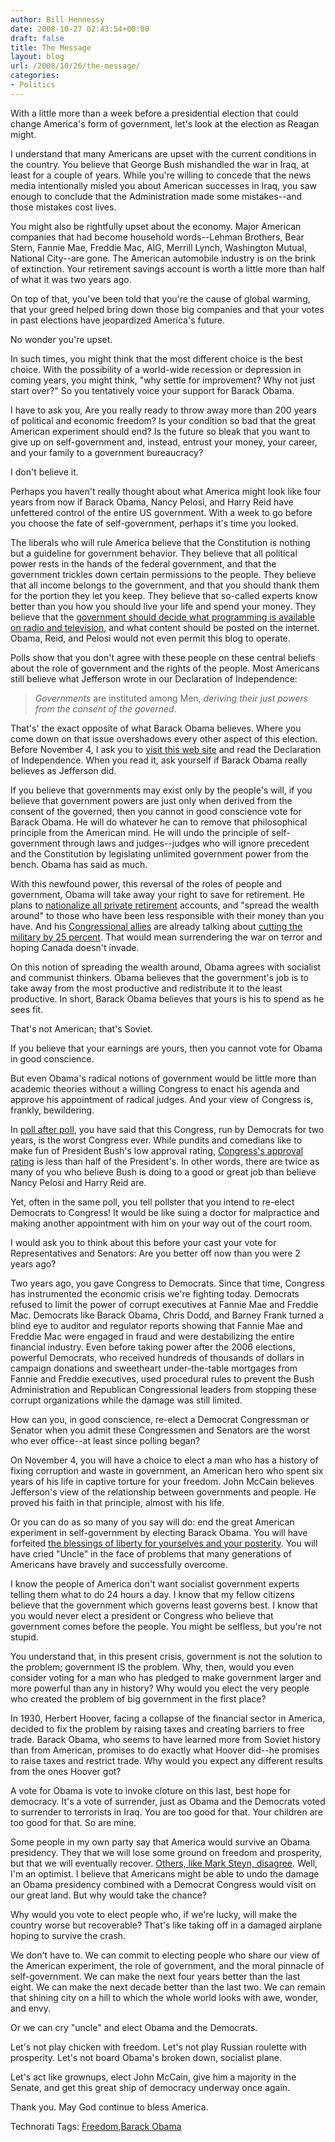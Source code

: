 ```yaml
---
author: Bill Hennessy
date: 2008-10-27 02:43:54+00:00
draft: false
title: The Message
layout: blog
url: /2008/10/26/the-message/
categories:
- Politics
---
```


With a little more than a week before a presidential election that could change America's form of government, let's look at the election as Reagan might.

 

I understand that many Americans are upset with the current conditions in the country. You believe that George Bush mishandled the war in Iraq, at least for a couple of years. While you're willing to concede that the news media intentionally misled you about American successes in Iraq, you saw enough to conclude that the Administration made some mistakes--and those mistakes cost lives.

 

You might also be rightfully upset about the economy. Major American companies that had become household words--Lehman Brothers, Bear Stern, Fannie Mae, Freddie Mac, AIG, Merrill Lynch, Washington Mutual, National City--are gone. The American automobile industry is on the brink of extinction. Your retirement savings account is worth a little more than half of what it was two years ago.

 

On top of that, you've been told that you're the cause of global warming, that your greed helped bring down those big companies and that your votes in past elections have jeopardized America's future.

 

No wonder you're upset.

 

In such times, you might think that the most different choice is the best choice. With the possibility of a world-wide recession or depression in coming years, you might think, "why settle for improvement? Why not just start over?" So you tentatively voice your support for Barack Obama.

 

I have to ask you, Are you really ready to throw away more than 200 years of political and economic freedom? Is your condition so bad that the great American experiment should end? Is the future so bleak that you want to give up on self-government and, instead, entrust your money, your career, and your family to a government bureaucracy?

 

I don't believe it.

 

Perhaps you haven't really thought about what America might look like four years from now if Barack Obama, Nancy Pelosi, and Harry Reid have unfettered control of the entire US government. With a week to go before you choose the fate of self-government, perhaps it's time you looked.

 

The liberals who will rule America believe that the Constitution is nothing but a guideline for government behavior. They believe that all political power rests in the hands of the federal government, and that the government trickles down certain permissions to the people. They believe that all income belongs to the government, and that you should thank them for the portion they let you keep. They believe that so-called experts know better than you how you should live your life and spend your money. They believe that the [government should decide what programming is available on radio and television](https://www.heritage.org/Research/Regulation/wm1472.cfm), and what content should be posted on the internet. Obama, Reid, and Pelosi would not even permit this blog to operate. 

 

Polls show that you don't agree with these people on these central beliefs about the role of government and the rights of the people. Most Americans still believe what Jefferson wrote in our Declaration of Independence:

 

>   
> 
> _Governments_ are instituted among Men, _deriving their just powers from the consent of the governed_.
> 
> 

 

That's' the exact opposite of what Barack Obama believes. Where you come down on that issue overshadows every other aspect of this election. Before November 4, I ask you to [visit this web site](https://www.ushistory.org/declaration/document/index.htm) and read the Declaration of Independence. When you read it, ask yourself if Barack Obama really believes as Jefferson did.

 

If you believe that governments may exist only by the people's will, if you believe that government powers are just only when derived from the consent of the governed, then you cannot in good conscience vote for Barack Obama. He will do whatever he can to remove that philosophical principle from the American mind. He will undo the principle of self-government through laws and judges--judges who will ignore precedent and the Constitution by legislating unlimited government power from the bench. Obama has said as much.

 

With this newfound power, this reversal of the roles of people and government, Obama will take away your right to save for retirement. He plans to [nationalize all private retirement](https://wizbangblog.com/content/2008/10/25/not-so-shy-about-retirement.php) accounts, and "spread the wealth around" to those who have been less responsible with their money than you have. And his [Congressional allies](https://briefingroom.thehill.com/2008/10/24/frank-calls-for-25-percent-cut-in-defense-spending-eventual-tax-hikes/) are already talking about [cutting the military by 25 percent](https://hotair.com/archives/2008/10/24/frank-agree-to-stimulus-now-or-watch-us-throw-money-away-later/). That would mean surrendering the war on terror and hoping Canada doesn't invade. 

 

On this notion of spreading the wealth around, Obama agrees with socialist and communist thinkers. Obama believes that the government's job is to take away from the most productive and redistribute it to the least productive. In short, Barack Obama believes that yours is his to spend as he sees fit. 

 

That's not American; that's Soviet.

 

If you believe that your earnings are yours, then you cannot vote for Obama in good conscience.

 

But even Obama's radical notions of government would be little more than academic theories without a willing Congress to enact his agenda and approve his appointment of radical judges. And your view of Congress is, frankly, bewildering. 

 

In [poll after poll](https://www.gallup.com/poll/107242/congress-approval-rating-ties-lowest-gallup-records.aspx), you have said that this Congress, run by Democrats for two years, is the worst Congress ever. While pundits and comedians like to make fun of President Bush's low approval rating, [Congress's approval rating](https://www.guardian.co.uk/world/2008/oct/01/georgebush.congress) is less than half of the President's. In other words, there are twice as many of you who believe Bush is doing to a good or great job than believe Nancy Pelosi and Harry Reid are. 

 

Yet, often in the same poll, you tell pollster that you intend to re-elect Democrats to Congress! It would be like suing a doctor for malpractice and making another appointment with him on your way out of the court room.

 

I would ask you to think about this before your cast your vote for Representatives and Senators: Are you better off now than you were 2 years ago?

 

Two years ago, you gave Congress to Democrats. Since that time, Congress has instrumented the economic crisis we're fighting today. Democrats refused to limit the power of corrupt executives at Fannie Mae and Freddie Mac. Democrats like Barack Obama, Chris Dodd, and Barney Frank turned a blind eye to auditor and regulator reports showing that Fannie Mae and Freddie Mac were engaged in fraud and were destabilizing the entire financial industry. Even before taking power after the 2006 elections, powerful Democrats, who received hundreds of thousands of dollars in campaign donations and sweetheart under-the-table mortgages from Fannie and Freddie executives, used procedural rules to prevent the Bush Administration and Republican Congressional leaders from stopping these corrupt organizations while the damage was still limited.

 

How can you, in good conscience, re-elect a Democrat Congressman or Senator when you admit these Congressmen and Senators are the worst who ever office--at least since polling began?

 

On November 4, you will have a choice to elect a man who has a history of fixing corruption and waste in government, an American hero who spent six years of his life in captive torture for your freedom. John McCain believes Jefferson's view of the relationship between governments and people. He proved his faith in that principle, almost with his life.

 

Or you can do as so many of you say will do: end the great American experiment in self-government by electing Barack Obama. You will have forfeited [the blessings of liberty for yourselves and your posterity](https://www.ushistory.org/documents/constitution.htm). You will have cried "Uncle" in the face of problems that many generations of Americans have bravely and successfully overcome.

 

I know the people of America don't want socialist government experts telling them what to do 24 hours a day. I know that my fellow citizens believe that the government which governs least governs best. I know that you would never elect a president or Congress who believe that government comes before the people. You might be selfless, but you're not stupid.

 

You understand that, in this present crisis, government is not the solution to the problem; government IS the problem. Why, then, would you even consider voting for a man who has pledged to make government larger and more powerful than any in history? Why would you elect the very people who created the problem of big government in the first place?

 

In 1930, Herbert Hoover, facing a collapse of the financial sector in America, decided to fix the problem by raising taxes and creating barriers to free trade. Barack Obama, who seems to have learned more from Soviet history than from American, promises to do exactly what Hoover did--he promises to raise taxes and restrict trade. Why would you expect any different results from the ones Hoover got?

 

A vote for Obama is vote to invoke cloture on this last, best hope for democracy. It's a vote of surrender, just as Obama and the Democrats voted to surrender to terrorists in Iraq. You are too good for that. Your children are too good for that. So are mine.

 

Some people in my own party say that America would survive an Obama presidency. They that we will lose some ground on freedom and prosperity, but that we will eventually recover. [Others, like Mark Steyn, disagree](https://article.nationalreview.com/?q=Nzk5MWY5YjU0MDI0ODFkYTZjMDQ2MjlhZDM0MjAwNTA=). Well, I'm an optimist. I believe that Americans might be able to undo the damage an Obama presidency combined with a Democrat Congress would visit on our great land. But why would take the chance?

 

Why would you vote to elect people who, if we're lucky, will make the country worse but recoverable? That's like taking off in a damaged airplane hoping to survive the crash.

 

We don't have to. We can commit to electing people who share our view of the American experiment, the role of government, and the moral pinnacle of self-government. We can make the next four years better than the last eight. We can make the next decade better than the last two. We can remain that shining city on a hill to which the whole world looks with awe, wonder, and envy.

 

Or we can cry "uncle" and elect Obama and the Democrats.

 

Let's not play chicken with freedom. Let's not play Russian roulette with prosperity. Let's not board Obama's broken down, socialist plane.

 

Let's act like grownups, elect John McCain, give him a majority in the Senate, and get this great ship of democracy underway once again.

 

Thank you. May God continue to bless America. 

 

Technorati Tags: [Freedom](https://technorati.com/tags/Freedom),[Barack Obama](https://technorati.com/tags/Barack%20Obama)
